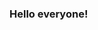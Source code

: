 <!DOCTYPE html>
<html lang="en">
    <head>
        <meta charset="UTF-8">
        <meta name="viewport" content="width=device-width, initial-scale=1.0">
    </head>
    <body>
      <h3>Hello everyone!</h3>
    </body>
</html>
